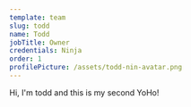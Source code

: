 ```yaml
---
template: team
slug: todd
name: Todd
jobTitle: Owner
credentials: Ninja
order: 1
profilePicture: /assets/todd-nin-avatar.png
---
```

Hi, I'm todd and this is my second YoHo!
